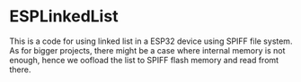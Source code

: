# ESPLinkedList

This is a code for using linked list in a ESP32 device using SPIFF file system. As for bigger projects, there might be a case where internal memory is not enough, hence we oofload the list to SPIFF flash memory and read fromt there. 
